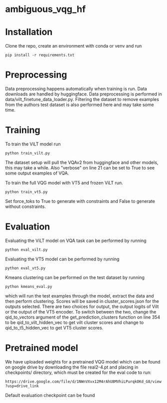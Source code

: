 # ambiguous_vqg_hf

# Installation

Clone the repo, create an environment with conda or venv and run

```pip install -r requirements.txt```

# Preprocessing

Data preprocessing happens automatically when training is run. Data downloads are handled by huggingface. Data preprocessing is performed in data/vilt_finetune_data_loader.py. Filtering the dataset to remove examples from the authors test dataset is also performed here and may take some time.

# Training

To train the ViLT model run 

```python train_vilt.py```

The dataset setup will pull the VQAv2 from huggingface and other models, this may take a while. Also "verbose" on line 21 can be set to True to see some output examples of VQA. 

To train the full VQG model with VT5 and frozen ViLT run.

```python train_vt5.py```

Set force_toks to True to generate with constraints and False to generate without constraints.

# Evaluation

Evaluating the ViLT model on VQA task can be performed by running 

```python eval_vilt.py```

Evaluating the VT5 model can be performed by running 

```python eval_vt5.py```

Kmeans clustering can be performed on the test dataset by running

```python kmeans_eval.py```

which will run the test examples through the model, extract the data and then perform clustering. Scores will be saved in cluster_scores.json for the outputs selected. There are two choices for output, the output logits of Vilt or the output of the VT5 encoder. To switch between the two, change the qid_to_vectors argument of the get_prediction_clusters function  on line 354 to be qid_to_vilt_hidden_vec to get vilt cluster scores and change to qid_to_t5_hidden_vec to get VT5 cluster scores. 

# Pretrained model

We have uploaded weights for a pretrained VQG model which can be found on google drive by downloading the file real2-4.pt and placing in checkpoints/ directory, which must be created for the eval code to run:

```https://drive.google.com/file/d/1NWnVXvx12M4rAhU8MVhiLPurqkOKd_G8/view?usp=drive_link```

Default evaluation checkpoint can be found 
